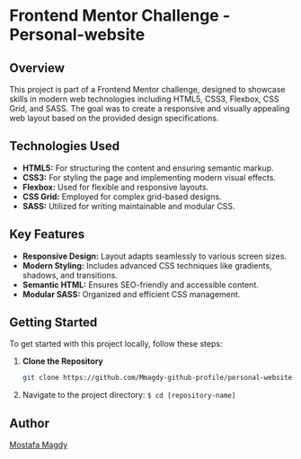 # Frontend Mentor Challenge - Personal-website 

## Overview

This project is part of a Frontend Mentor challenge, designed to showcase skills in modern web technologies including HTML5, CSS3, Flexbox, CSS Grid, and SASS. The goal was to create a responsive and visually appealing web layout based on the provided design specifications.

## Technologies Used

- **HTML5:** For structuring the content and ensuring semantic markup.
- **CSS3:** For styling the page and implementing modern visual effects.
- **Flexbox:** Used for flexible and responsive layouts.
- **CSS Grid:** Employed for complex grid-based designs.
- **SASS:** Utilized for writing maintainable and modular CSS.

## Key Features

- **Responsive Design:** Layout adapts seamlessly to various screen sizes.
- **Modern Styling:** Includes advanced CSS techniques like gradients, shadows, and transitions.
- **Semantic HTML:** Ensures SEO-friendly and accessible content.
- **Modular SASS:** Organized and efficient CSS management.

## Getting Started

To get started with this project locally, follow these steps:

1. **Clone the Repository**

   ```bash
   git clone https://github.com/Mmagdy-github-profile/personal-website.git
2. Navigate to the project directory:
``$ cd [repository-name]``

## Author
[Mostafa Magdy]("https//:https://github.com/Mmagdy-github-profile/personal-website")

